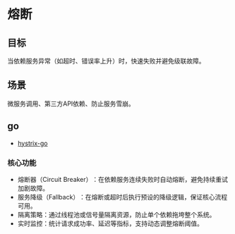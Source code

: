 # 熔断

## ​目标​​
当依赖服务异常（如超时、错误率上升）时，快速失败并避免级联故障。
## ​​场景​​
微服务调用、第三方API依赖、防止服务雪崩。



## go
- [hystrix-go](https://github.com/afex/hystrix-go)
### 核心功能

- ​熔断器（Circuit Breaker）​​：在依赖服务连续失败时自动熔断，避免持续重试加剧故障。
- ​服务降级（Fallback）​​：在熔断或超时后执行预设的降级逻辑，保证核心流程可用。
- ​隔离策略​​：通过线程池或信号量隔离资源，防止单个依赖拖垮整个系统。
- ​实时监控​​：统计请求成功率、延迟等指标，支持动态调整熔断阈值。